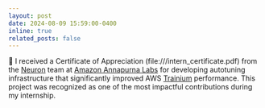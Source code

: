 ```yaml
---
layout: post
date: 2024-08-09 15:59:00-0400
inline: true
related_posts: false
---
```


🚀 I received a Certificate of Appreciation (file:///intern_certificate.pdf) from the [Neuron](https://awsdocs-neuron.readthedocs-hosted.com/en/latest/) team at [Amazon Annapurna Labs](https://www.amazon.jobs/content/en/teams/amazon-web-services/annapurna-labs) for developing autotuning infrastructure that significantly improved AWS [Trainium](https://aws.amazon.com/machine-learning/trainium/?nc1=h_ls) performance. This project was recognized as one of the most impactful contributions during my internship.
